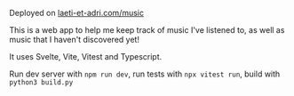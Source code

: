 Deployed on [laeti-et-adri.com/music](https://laeti-et-adri.com/music/)

This is a web app to help me keep track of music I've listened to, as well as music that I haven't discovered yet!

It uses Svelte, Vite, Vitest and Typescript.

Run dev server with `npm run dev`, run tests with `npx vitest run`, build with `python3 build.py`
